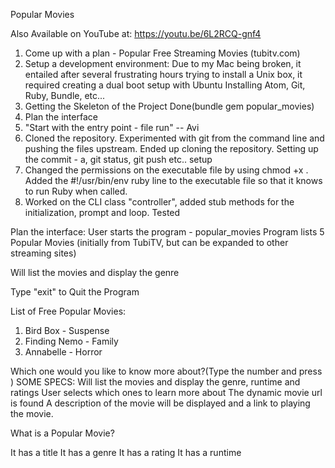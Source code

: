 Popular Movies

Also Available on YouTube at: https://youtu.be/6L2RCQ-gnf4

1. Come up with a plan - Popular Free Streaming Movies (tubitv.com)
2. Setup a development environment:
  Due to my Mac being broken, it entailed after several frustrating hours trying to install a Unix box, it required creating a dual boot setup with Ubuntu
  Installing Atom, Git, Ruby, Bundle, etc...
3. Getting the Skeleton of the Project Done(bundle gem popular_movies)
4. Plan the interface
5. "Start with the entry point - file run" -- Avi
6. Cloned the repository. Experimented with git from the command line and pushing the files upstream. Ended up cloning the repository. Setting up the commit - a, git status, git push etc.. setup
7. Changed the permissions on the executable file by using chmod +x . Added the #!/usr/bin/env ruby line to the executable file so that it knows to run Ruby when called.
8. Worked on the CLI class "controller", added stub methods for the initialization, prompt and loop. Tested

Plan the interface:
User starts the program - popular_movies
Program lists 5 Popular Movies (initially from TubiTV, but can be expanded to other streaming sites)

Will list the movies and display the genre

Type "exit" to Quit the Program

List of Free Popular Movies:

1. Bird Box - Suspense
2. Finding Nemo - Family
3. Annabelle - Horror

Which one would you like to know more about?(Type the number and press <Enter>)
SOME SPECS:
Will list the movies and display the genre, runtime and ratings
User selects which ones to learn more about
The dynamic movie url is found
A description of the movie will be displayed and a link to playing the movie.

What is a Popular Movie?

It has a title
It has a genre
It has a rating
It has a runtime
